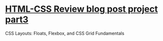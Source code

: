 # [HTML-CSS Review blog post project part3](https://www.linkedin.com/feed/update/urn:li:activity:7057339751737044992/?originTrackingId=YKS4vgAWTTmgg0NiTycyyA%3D%3D)
CSS Layouts: Floats, Flexbox, and CSS Grid Fundamentals

